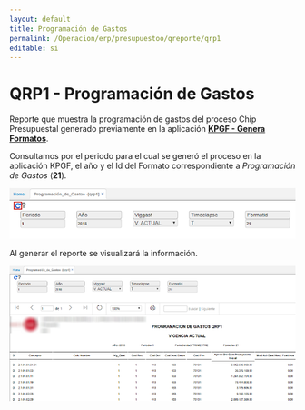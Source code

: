 ```yaml
---
layout: default
title: Programación de Gastos
permalink: /Operacion/erp/presupuestoo/qreporte/qrp1
editable: si
---
```


# QRP1 - Programación de Gastos

Reporte que muestra la programación de gastos del proceso Chip Presupuestal generado previamente en la aplicación [**KPGF - Genera Formatos**](http://docs.oasiscom.com/Operacion/erp/contabilidad/kproceso/kpgf#proceso-chip-presupuestal).  

Consultamos por el periodo para el cual se generó el proceso en la aplicación KPGF, el año y el Id del Formato correspondiente a _Programación de Gastos_ (**21**).  

![](qrp1.png)

Al generar el reporte se visualizará la información.  

![](qrp11.png)


